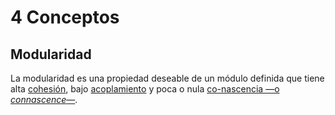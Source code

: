 # 4 Conceptos

## Modularidad

La modularidad es una propiedad deseable de un módulo definida que tiene alta
[cohesión](./4_Cohesion.md), bajo [acoplamiento](./4_Acoplamiento.md) y
poca o nula [co-nascencia —o *connascence*—](./4_Connascence.md).
